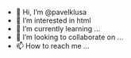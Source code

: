 - 👋 Hi, I’m @pavelklusa
- 👀 I’m interested in html
- 🌱 I’m currently learning ...
- 💞️ I’m looking to collaborate on ...
- 📫 How to reach me ...

<!---
pavelklusa/pavelklusa is a ✨ special ✨ repository because its `README.md` (this file) appears on your GitHub profile.
You can click the Preview link to take a look at your changes.
--->

